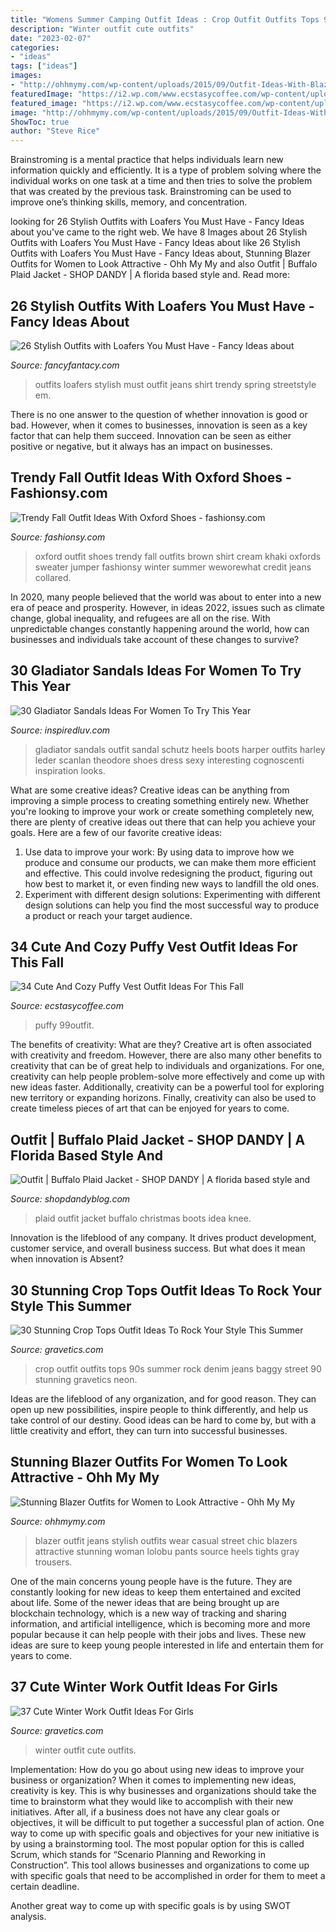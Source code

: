 ```yaml
---
title: "Womens Summer Camping Outfit Ideas : Crop Outfit Outfits Tops 90s Summer Rock Denim Jeans Baggy Street 90 Stunning Gravetics Neon"
description: "Winter outfit cute outfits"
date: "2023-02-07"
categories:
- "ideas"
tags: ["ideas"]
images:
- "http://ohhmymy.com/wp-content/uploads/2015/09/Outfit-Ideas-With-Blazer-1.jpg"
featuredImage: "https://i2.wp.com/www.ecstasycoffee.com/wp-content/uploads/2016/11/Cozy-Puffy-Vest-Outfits-Ideas38.jpg?resize=600%2C800&amp;ssl=1"
featured_image: "https://i2.wp.com/www.ecstasycoffee.com/wp-content/uploads/2016/11/Cozy-Puffy-Vest-Outfits-Ideas38.jpg?resize=600%2C800&amp;ssl=1"
image: "http://ohhmymy.com/wp-content/uploads/2015/09/Outfit-Ideas-With-Blazer-1.jpg"
ShowToc: true
author: "Steve Rice"
---
```



Brainstroming is a mental practice that helps individuals learn new information quickly and efficiently. It is a type of problem solving where the individual works on one task at a time and then tries to solve the problem that was created by the previous task. Brainstroming can be used to improve one’s thinking skills, memory, and concentration.

	

		
looking for 26 Stylish Outfits with Loafers You Must Have - Fancy Ideas about you've came to the right web. We have 8 Images about 26 Stylish Outfits with Loafers You Must Have - Fancy Ideas about like 26 Stylish Outfits with Loafers You Must Have - Fancy Ideas about, Stunning Blazer Outfits for Women to Look Attractive - Ohh My My and also Outfit | Buffalo Plaid Jacket - SHOP DANDY | A florida based style and. Read more:
		
    
## 26 Stylish Outfits With Loafers You Must Have - Fancy Ideas About

<img loading=lazy src="https://fancyfantacy.com/wp-content/uploads/2020/04/Stylish-Outfits-with-Loafers-You-Must-Have-16.jpg" onerror="this.onerror=null;this.src='https://tse1.mm.bing.net/th?id=OIP.LKm1KrtWgYQ4nO3_2bok2gHaLE&amp;pid=15.1';" alt="26 Stylish Outfits with Loafers You Must Have - Fancy Ideas about">

_Source: fancyfantacy.com_

>outfits loafers stylish must outfit jeans shirt trendy spring streetstyle em. 

	

There is no one answer to the question of whether innovation is good or bad. However, when it comes to businesses, innovation is seen as a key factor that can help them succeed. Innovation can be seen as either positive or negative, but it always has an impact on businesses.

    
## Trendy Fall Outfit Ideas With Oxford Shoes - Fashionsy.com

<img loading=lazy src="http://fashionsy.com/wp-content/uploads/2014/09/cc5ba345e4f3498e1c28c0b16f656b6a.jpg" onerror="this.onerror=null;this.src='https://tse2.mm.bing.net/th?id=OIP._UQIJXveAEupgD_HdRKr6gHaKZ&amp;pid=15.1';" alt="Trendy Fall Outfit Ideas With Oxford Shoes - fashionsy.com">

_Source: fashionsy.com_

>oxford outfit shoes trendy fall outfits brown shirt cream khaki oxfords sweater jumper fashionsy winter summer weworewhat credit jeans collared. 

	

In 2020, many people believed that the world was about to enter into a new era of peace and prosperity. However, in ideas 2022, issues such as climate change, global inequality, and refugees are all on the rise. With unpredictable changes constantly happening around the world, how can businesses and individuals take account of these changes to survive?

    
## 30 Gladiator Sandals Ideas For Women To Try This Year

<img loading=lazy src="http://www.inspiredluv.com/wp-content/uploads/2016/09/28-Gladiator-Sandals-For-Women.jpg" onerror="this.onerror=null;this.src='https://tse3.mm.bing.net/th?id=OIP.X09ZBjFVJoMqF4kyg8HwoQDFE7&amp;pid=15.1';" alt="30 Gladiator Sandals Ideas For Women To Try This Year">

_Source: inspiredluv.com_

>gladiator sandals outfit sandal schutz heels boots harper outfits harley leder scanlan theodore shoes dress sexy interesting cognoscenti inspiration looks. 

	

What are some creative ideas?
Creative ideas can be anything from improving a simple process to creating something entirely new. Whether you're looking to improve your work or create something completely new, there are plenty of creative ideas out there that can help you achieve your goals. Here are a few of our favorite creative ideas: 
1. Use data to improve your work: By using data to improve how we produce and consume our products, we can make them more efficient and effective. This could involve redesigning the product, figuring out how best to market it, or even finding new ways to landfill the old ones. 
2. Experiment with different design solutions: Experimenting with different design solutions can help you find the most successful way to produce a product or reach your target audience.

    
## 34 Cute And Cozy Puffy Vest Outfit Ideas For This Fall

<img loading=lazy src="https://i2.wp.com/www.ecstasycoffee.com/wp-content/uploads/2016/11/Cozy-Puffy-Vest-Outfits-Ideas38.jpg?resize=600%2C800&amp;ssl=1" onerror="this.onerror=null;this.src='https://tse4.mm.bing.net/th?id=OIP.6ImzGM_7yP1ekjFpNm8jlAHaJ4&amp;pid=15.1';" alt="34 Cute And Cozy Puffy Vest Outfit Ideas For This Fall">

_Source: ecstasycoffee.com_

>puffy 99outfit. 

	

The benefits of creativity: What are they?
Creative art is often associated with creativity and freedom. However, there are also many other benefits to creativity that can be of great help to individuals and organizations. For one, creativity can help people problem-solve more effectively and come up with new ideas faster. Additionally, creativity can be a powerful tool for exploring new territory or expanding horizons. Finally, creativity can also be used to create timeless pieces of art that can be enjoyed for years to come.

    
## Outfit | Buffalo Plaid Jacket - SHOP DANDY | A Florida Based Style And

<img loading=lazy src="http://www.justdandy.org/wp-content/uploads/2015/11/Christmas-Outfit-Idea-Red-Buffalo-Plaid-Jacket-Over-the-Knee-Boots_-51.jpg" onerror="this.onerror=null;this.src='https://tse3.mm.bing.net/th?id=OIP.QD-cVLeKMXfxOIFuKz8Z6AHaLH&amp;pid=15.1';" alt="Outfit | Buffalo Plaid Jacket - SHOP DANDY | A florida based style and">

_Source: shopdandyblog.com_

>plaid outfit jacket buffalo christmas boots idea knee. 

	

Innovation is the lifeblood of any company. It drives product development, customer service, and overall business success. But what does it mean when innovation is Absent?

    
## 30 Stunning Crop Tops Outfit Ideas To Rock Your Style This Summer

<img loading=lazy src="https://www.gravetics.com/wp-content/uploads/2017/01/Crop-Top-Outfit-Ideas18.jpg" onerror="this.onerror=null;this.src='https://tse1.mm.bing.net/th?id=OIP.e0yrCgzLfcXI72Ub_L88jgHaLH&amp;pid=15.1';" alt="30 Stunning Crop Tops Outfit Ideas To Rock Your Style This Summer">

_Source: gravetics.com_

>crop outfit outfits tops 90s summer rock denim jeans baggy street 90 stunning gravetics neon. 

	

Ideas are the lifeblood of any organization, and for good reason. They can open up new possibilities, inspire people to think differently, and help us take control of our destiny. Good ideas can be hard to come by, but with a little creativity and effort, they can turn into successful businesses.

    
## Stunning Blazer Outfits For Women To Look Attractive - Ohh My My

<img loading=lazy src="http://ohhmymy.com/wp-content/uploads/2015/09/Outfit-Ideas-With-Blazer-1.jpg" onerror="this.onerror=null;this.src='https://tse2.mm.bing.net/th?id=OIP.ILACgOBIRVxf2P8XurVlGgHaLL&amp;pid=15.1';" alt="Stunning Blazer Outfits for Women to Look Attractive - Ohh My My">

_Source: ohhmymy.com_

>blazer outfit jeans stylish outfits wear casual street chic blazers attractive stunning woman lolobu pants source heels tights gray trousers. 

	

One of the main concerns young people have is the future. They are constantly looking for new ideas to keep them entertained and excited about life. Some of the newer ideas that are being brought up are blockchain technology, which is a new way of tracking and sharing information, and artificial intelligence, which is becoming more and more popular because it can help people with their jobs and lives. These new ideas are sure to keep young people interested in life and entertain them for years to come.

    
## 37 Cute Winter Work Outfit Ideas For Girls

<img loading=lazy src="https://www.gravetics.com/wp-content/uploads/2017/02/Winter-Work-Outfits-Ideas-21.jpg" onerror="this.onerror=null;this.src='https://tse2.mm.bing.net/th?id=OIP.wHMnuiEvDH_NtH49NuzsvQHaL-&amp;pid=15.1';" alt="37 Cute Winter Work Outfit Ideas For Girls">

_Source: gravetics.com_

>winter outfit cute outfits. 

	

Implementation: How do you go about using new ideas to improve your business or organization?
When it comes to implementing new ideas, creativity is key. This is why businesses and organizations should take the time to brainstorm what they would like to accomplish with their new initiatives. After all, if a business does not have any clear goals or objectives, it will be difficult to put together a successful plan of action.
One way to come up with specific goals and objectives for your new initiative is by using a brainstorming tool. The most popular option for this is called Scrum, which stands for “Scenario Planning and Reworking in Construction”. This tool allows businesses and organizations to come up with specific goals that need to be accomplished in order for them to meet a certain deadline.

Another great way to come up with specific goals is by using SWOT analysis.

